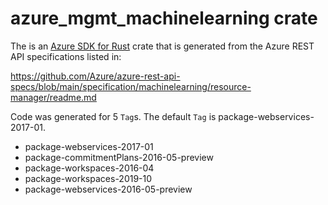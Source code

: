 # azure_mgmt_machinelearning crate

The is an [Azure SDK for Rust](https://github.com/Azure/azure-sdk-for-rust) crate that is generated from the Azure REST API specifications listed in:

https://github.com/Azure/azure-rest-api-specs/blob/main/specification/machinelearning/resource-manager/readme.md

Code was generated for 5 `Tag`s. The default `Tag` is package-webservices-2017-01.


- package-webservices-2017-01
- package-commitmentPlans-2016-05-preview
- package-workspaces-2016-04
- package-workspaces-2019-10
- package-webservices-2016-05-preview